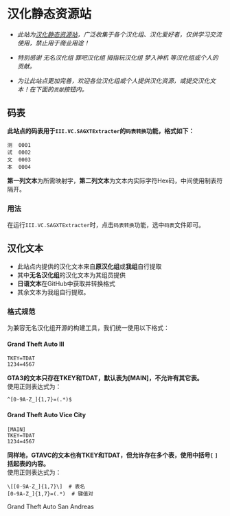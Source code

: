 # 汉化静态资源站
- *此站为[汉化静态资源站](http://tool.bmpchs.asia/)，广泛收集于各个汉化组、汉化爱好者，仅供学习交流使用，禁止用于商业用途！*  

- *特别感谢 无名汉化组 罪吧汉化组 拇指玩汉化组 梦入神机 等汉化组或个人的贡献。*  

- *为让此站点更加完善，欢迎各位汉化组或个人提供汉化资源，或提交汉化文本！在下面的`贡献`按钮内。*  

## 码表
**此站点的码表用于`III.VC.SAGXTExtracter`的`码表转换`功能，格式如下：**  
```  
测  0001  
试  0002  
文  0003  
本  0004  
```  
**第一列文本**为所需映射字，**第二列文本**为文本内实际字符Hex码，中间使用制表符隔开。  

### 用法
在运行`III.VC.SAGXTExtracter`时，点击`码表转换`功能，选中`码表`文件即可。  

## 汉化文本
- 此站点内提供的汉化文本来自**原汉化组**或**我组**自行提取  
- 其中**无名汉化组**的汉化文本为其组员提供  
- **日语文本**在GitHub中获取并转换格式  
- 其余文本为我组自行提取。

### 格式规范
为兼容无名汉化组开源的构建工具，我们统一使用以下格式：  

#### Grand Theft Auto III  
```
TKEY=TDAT  
1234=4567
```

**GTA3的文本只存在TKEY和TDAT，默认表为[MAIN]，不允许有其它表。**  
使用正则表达式为：  

```
^[0-9A-Z_]{1,7}=(.*)$
```

#### Grand Theft Auto Vice City  
```
[MAIN]  
TKEY=TDAT  
1234=4567
```
**同样地，GTAVC的文本也有TKEY和TDAT，但允许存在多个表，使用中括号`[` `]`括起表的内容。**  
使用正则表达式为：  

```
\[[0-9A-Z_]{1,7}\]  # 表名  
[0-9A-Z_]{1,7}=(.*)  # 键值对  
```

Grand Theft Auto San Andreas  